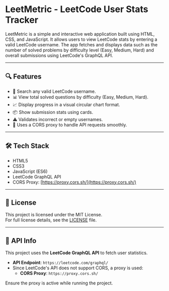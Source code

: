 # LeetMetric - LeetCode User Stats Tracker

LeetMetric is a simple and interactive web application built using HTML, CSS, and JavaScript. It allows users to view LeetCode stats by entering a valid LeetCode username. The app fetches and displays data such as the number of solved problems by difficulty level (Easy, Medium, Hard) and overall submissions using LeetCode's GraphQL API.

---

## 🔍 Features

- 🔎 Search any valid LeetCode username.
- 📊 View total solved questions by difficulty (Easy, Medium, Hard).
- 📈 Display progress in a visual circular chart format.
- 📦 Show submission stats using cards.
- ⚠️ Validates incorrect or empty usernames.
- 🧩 Uses a CORS proxy to handle API requests smoothly.

---

## 🛠️ Tech Stack

- HTML5
- CSS3
- JavaScript (ES6)
- LeetCode GraphQL API
- CORS Proxy: [https://proxy.cors.sh/](https://proxy.cors.sh/)

---
## 📜 License

This project is licensed under the MIT License.  
For full license details, see the [LICENSE](LICENSE) file.

---

## 🔗 API Info

This project uses the **LeetCode GraphQL API** to fetch user statistics.

- **API Endpoint**: `https://leetcode.com/graphql/`
- Since LeetCode's API does not support CORS, a proxy is used:
  - **CORS Proxy**: `https://proxy.cors.sh/`

Ensure the proxy is active while running the project.
